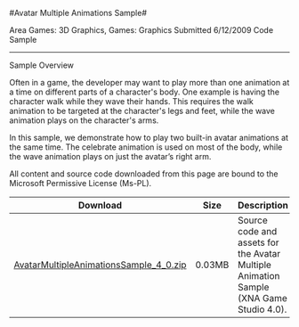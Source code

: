 #Avatar Multiple Animations Sample#

Area
Games: 3D Graphics, Games: Graphics
Submitted
6/12/2009
Code Sample

---

Sample Overview

Often in a game, the developer may want to play more than one animation at a time on different parts of a character's body. One example is having the character walk while they wave their hands. This requires the walk animation to be targeted at the character's legs and feet, while the wave animation plays on the character's arms.

In this sample, we demonstrate how to play two built-in avatar animations at the same time. The celebrate animation is used on most of the body, while the wave animation plays on just the avatar’s right arm.

All content and source code downloaded from this page are bound to the Microsoft Permissive License (Ms-PL).



Download | Size | Description
---|---|---|
[AvatarMultipleAnimationsSample_4_0.zip](https://github.com/kniEngine/XNAGameStudio/blob/master/Samples/AvatarMultipleAnimationsSample_4_0.zip?raw=true) | 0.03MB | Source code and assets for the Avatar Multiple Animation Sample (XNA Game Studio 4.0). 